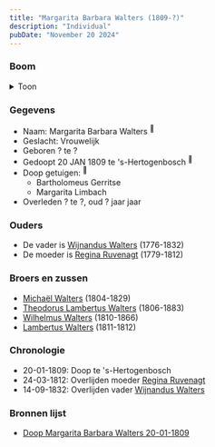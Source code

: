 ```yaml
---
title: "Margarita Barbara Walters (1809-?)"
description: "Individual"
pubDate: "November 20 2024"
---
```


### Boom
<details><summary>Toon</summary>

![test](https://www.plantuml.com/plantuml/svg/ZP9BJzj04CVl-ob6SE0KoO-GG1G5S6KB422KFZX6OtlgRBFUZNRMe2ZAT--4k0Mf4lIqgtdyvpUFImxeGzSQnIjjr-YnXHAhLUDTP-ilpZWFmQDbSP4DQgbhWahxoj3XJ-qwRA2bjYJF1nC7ykJ2PatgdMfba1cs2W0ovslotvQwMbbYdavRr7OsWrJjb3g1nzTIh0uPHq_wbqLRTmnFQ4IQZm0PRg8eZcA0upmjJejCXBS_DPbw1zD9YULcKReG34rc48_XzlkTFECHNBoBubLdp4AK5vLtpAKJbdtu4BxcZn2VfGcSyE2QV70DsT9njHI-7cfEZRO8y-wPB3RX3IaHf2BBqppz46by3Z_86lSvJpA4-wkvyCGVyKmdBrJNsZPxzGIAF9ECQFZALKHH9CqS6zqimuQCSI_2jbFz20U3FaBr3RmP-amnx5t9IFqfTu--GQy3GeQ-bFt-ivja17_t-lb0aWXkhnxsoEV_iwCB2P9JkIGvYzRy1W00)
</details>

### Gegevens
- Naam: Margarita Barbara Walters <sup><a href="../s00169/" style="text-decoration:none" title="Doop Margarita Barbara Walters 20-01-1809">:link:</a></sup>
- Geslacht: Vrouwelijk
- Geboren ? te ? 
- Gedoopt 20 JAN 1809 te 's-Hertogenbosch <sup><a href="../s00169/" style="text-decoration:none" title="Doop Margarita Barbara Walters 20-01-1809">:link:</a></sup>
- Doop getuigen: <sup><a href="../s00169/" style="text-decoration:none" title="Doop Margarita Barbara Walters 20-01-1809">:link:</a></sup>
  - Bartholomeus Gerritse
  - Margarita Limbach
- Overleden ? te ?, oud ? jaar jaar 

### Ouders
- De vader is [Wijnandus Walters](../i00101/) (1776-1832)
- De moeder is [Regina Ruvenagt](../i00102/) (1779-1812)

### Broers en zussen
- [Michaël Walters](../i00125/) (1804-1829)
- [Theodorus Lambertus Walters](../i00088/) (1806-1883)
- [Wilhelmus Walters](../i00127/) (1810-1866)
- [Lambertus Walters](../i00171/) (1811-1812)

### Chronologie
- 20-01-1809: Doop te 's-Hertogenbosch
- 24-03-1812: Overlijden moeder [Regina Ruvenagt](../i00102/)
- 14-09-1832: Overlijden vader [Wijnandus Walters](../i00101/)

### Bronnen lijst
- [Doop Margarita Barbara Walters 20-01-1809](../s00169/)